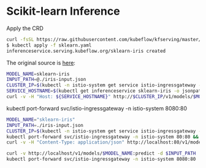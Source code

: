 # Scikit-learn Inference

Apply the CRD
```sh
curl -fsSL https://raw.githubusercontent.com/kubeflow/kfserving/master/docs/samples/sklearn/sklearn.yaml -O
$ kubectl apply -f sklearn.yaml
inferenceservice.serving.kubeflow.org/sklearn-iris created
```

The original source is [here](https://github.com/kubeflow/kfserving/tree/master/docs/samples/sklearn):
```sh
MODEL_NAME=sklearn-iris
INPUT_PATH=@./iris-input.json
CLUSTER_IP=$(kubectl -n istio-system get service istio-ingressgateway -o jsonpath='{.status.loadBalancer.ingress[0].ip}')
SERVICE_HOSTNAME=$(kubectl get inferenceservice sklearn-iris -o jsonpath='{.status.url}' | cut -d "/" -f 3)
curl -v -H "Host: ${SERVICE_HOSTNAME}" http://$CLUSTER_IP/v1/models/$MODEL_NAME:predict -d $INPUT_PATH
```

kubectl port-forward svc/istio-ingressgateway -n istio-system 8080:80 
```sh
MODEL_NAME="sklearn-iris"
INPUT_PATH=./iris-input.json
CLUSTER_IP=$(kubectl -n istio-system get service istio-ingressgateway -o jsonpath='{.spec.clusterIP}')
kubectl port-forward svc/istio-ingressgateway -n istio-system 80:80 && \
curl -v -H "Content-Type: application/json" http://localhost:80/v1/models/$MODEL_NAME:predict

curl -v http://localhost/v1/models/$MODEL_NAME:predict -d $INPUT_PATH
kubectl port-forward svc/istio-ingressgateway -n istio-system 8080:80
```

